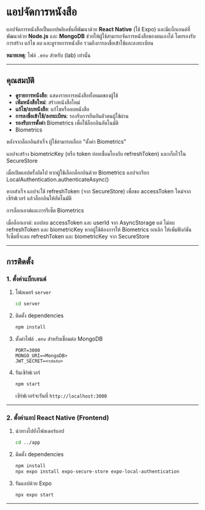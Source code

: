 # แอปจัดการหนังสือ

แอปจัดการหนังสือเป็นแอปพลิเคชันที่พัฒนาด้วย **React Native** (ใช้ Expo) และมีแบ็กเอนด์ที่พัฒนาด้วย **Node.js** และ **MongoDB** ช่วยให้ผู้ใช้สามารถจัดการหนังสือของตนเองได้ โดยรองรับการสร้าง แก้ไข ลบ และดูรายการหนังสือ รวมถึงการลงชื่อเข้าใช้และลงทะเบียน 

**หมายเหตุ**: ไฟล์ `.env` สำหรับ (lab) เท่านั้น

---

## คุณสมบัติ
- **ดูรายการหนังสือ**: แสดงรายการหนังสือทั้งหมดของผู้ใช้
- **เพิ่มหนังสือใหม่**: สร้างหนังสือใหม่
- **แก้ไข/ลบหนังสือ**: แก้ไขหรือลบหนังสือ
- **การลงชื่อเข้าใช้/ลงทะเบียน**: รองรับการยืนยันตัวตนผู้ใช้ผ่าน
- **รองรับการตั้งค่า** Biometrics เพื่อใช้ล็อกอินอัตโนมัติ
- Biometrics

หลังจากล็อกอินสำเร็จ ผู้ใช้สามารถเลือก "ตั้งค่า Biometrics" 

แอปจะสร้าง biometricKey (หรือ token ย่อยเชื่อมโยงกับ refreshToken) และเก็บไว้ใน SecureStore

เมื่อเปิดแอปครั้งถัดไป หากผู้ใช้เลือกล็อกอินด้วย Biometrics แอปจะเรียก LocalAuthentication.authenticateAsync()

หากสำเร็จ แอปจะใช้ refreshToken (จาก SecureStore) เพื่อขอ accessToken ใหม่จากเซิร์ฟเวอร์ แล้วล็อกอินให้อัตโนมัติ

การล็อกเอาต์และการรีเซ็ต Biometrics

เมื่อล็อกเอาต์: แอปลบ accessToken และ userId จาก AsyncStorage แต่ ไม่ลบ refreshToken และ biometricKey หากผู้ใช้ต้องการให้ Biometrics ยกเลิก ให้เพิ่มฟังก์ชันรีเซ็ตที่จะลบ refreshToken และ biometricKey จาก SecureStore

---

## การติดตั้ง

### 1. ตั้งค่าแบ็กเอนด์
1. โฟลเดอร์ `server`
    ```bash
    cd server
    ```
2. ติดตั้ง dependencies
    ```bash
    npm install
    ```
3. ตั้งค่าไฟล์ `.env` สำหรับเชื่อมต่อ MongoDB 
    ```
    PORT=3000
    MONGO_URI=<MongoDB>
    JWT_SECRET=<รหัสลับ>
    ```
4. รันเซิร์ฟเวอร์
    ```bash
    npm start
    ```
    เซิร์ฟเวอร์จะรันที่ `http://localhost:3000`

---

### 2. ตั้งค่าแอป React Native (Frontend)
1. นำทางไปยังโฟลเดอร์แอป
    ```bash
    cd ../app
    ```
2. ติดตั้ง dependencies
    ```bash
    npm install
    npx expo install expo-secure-store expo-local-authentication
    ```
3. รันแอปด้วย Expo
    ```bash
    npx expo start
    ```


---

